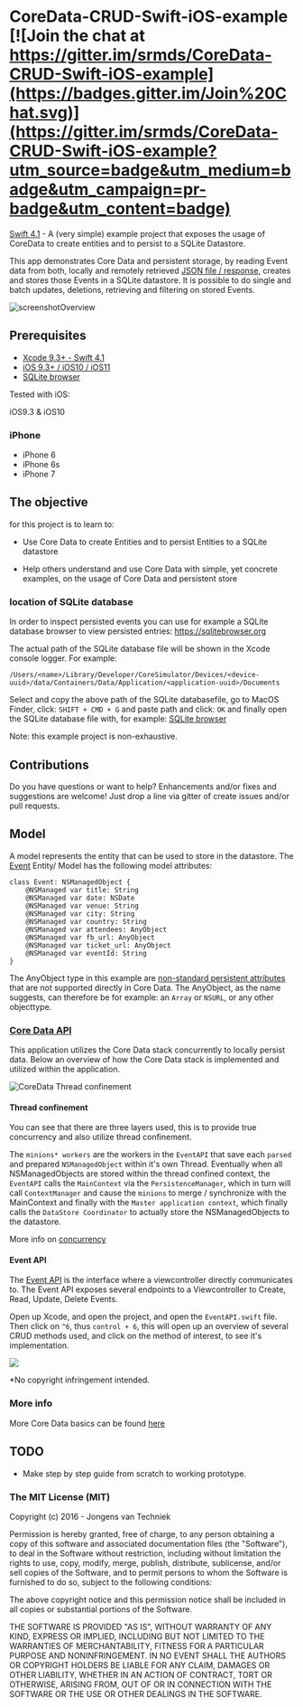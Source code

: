 # CoreData-CRUD-Swift-iOS-example [![Join the chat at https://gitter.im/srmds/CoreData-CRUD-Swift-iOS-example](https://badges.gitter.im/Join%20Chat.svg)](https://gitter.im/srmds/CoreData-CRUD-Swift-iOS-example?utm_source=badge&utm_medium=badge&utm_campaign=pr-badge&utm_content=badge)

[Swift 4.1](https://swift.org) - A (very simple) example project that exposes the usage of CoreData to create entities and to persist to a SQLite Datastore.

This app demonstrates Core Data and persistent storage, by reading Event data from both, locally and remotely retrieved [JSON file /  response](https://github.com/jongensvantechniek/CoreData-CRUD-Swift-3.1-example/blob/master/CoreDataCRUD/events.json), creates and stores those Events in a SQLite datastore. It is possible to do single and batch updates, deletions, retrieving and filtering on stored Events.

![screenshotOverview](http://i.imgur.com/YZxz2Km.jpg)

## Prerequisites

* [Xcode 9.3+ - Swift 4.1](https://developer.apple.com/xcode/downloads/)
* [iOS 9.3+ / iOS10 / iOS11](https://developer.apple.com/xcode/downloads/)
* [SQLite browser](https://sqlitebrowser.org)

Tested with iOS:

iOS9.3 & iOS10

### iPhone

- iPhone 6
- iPhone 6s
- iPhone 7

## The objective

for this project is to learn to:

- Use Core Data to create Entities and to persist Entities to a SQLite datastore

- Help others understand and use Core Data with simple, yet concrete examples,
  on the usage of Core Data and persistent store

### location of SQLite database

In order to inspect persisted events you can use for example a SQLite database browser to view persisted entries: https://sqlitebrowser.org

The actual path of the SQLite database file will be shown in the Xcode console logger. For example:

`/Users/<name>/Library/Developer/CoreSimulator/Devices/<device-uuid>/data/Containers/Data/Application/<application-uuid>/Documents`

Select and copy the above path of the SQLite databasefile, go to MacOS Finder, click:
`SHIFT + CMD + G` and paste path and click: `OK` and finally open the SQLite database file with, for example: [SQLite browser](https://sqlitebrowser.org)

Note: this example project is non-exhaustive.

## Contributions

Do you have questions or want to help? Enhancements and/or fixes and suggestions are welcome! Just drop a line via gitter of create issues and/or pull requests.

## Model

A model represents the entity that can be used to store in the datastore.
The [Event](https://github.com/srmds/CoreData-CRUD-Swift-iOS-example/blob/master/CoreDataCRUD/Event.swift) Entity/ Model has the following model attributes:

	class Event: NSManagedObject {
	    @NSManaged var title: String
	    @NSManaged var date: NSDate
	    @NSManaged var venue: String
	    @NSManaged var city: String
	    @NSManaged var country: String
	    @NSManaged var attendees: AnyObject
	    @NSManaged var fb_url: AnyObject
	    @NSManaged var ticket_url: AnyObject
	    @NSManaged var eventId: String
	}

The AnyObject type in this example are [non-standard persistent attributes](https://developer.apple.com/library/ios/documentation/Cocoa/Conceptual/CoreData/LifeofaManagedObject.html) that are not supported directly in Core Data. The AnyObject, as the name suggests, can therefore be for example: an `Array` or `NSURL`, or any other objecttype.

### [Core Data API](https://developer.apple.com/library/prerelease/ios/documentation/Cocoa/Conceptual/CoreData/index.html#//apple_ref/doc/uid/TP40001075-CH2-SW1)

This application utilizes the Core Data stack concurrently
to locally persist data. Below an overview of how the Core Data stack is implemented and utilized within the application.

![CoreData Thread confinement](http://i.imgur.com/vm74cWf.jpg)

#### Thread confinement

You can see that there are three layers used, this is to provide true concurrency and also utilize thread confinement.

The `minions* workers` are the workers in the `EventAPI` that save each `parsed` and prepared `NSManagedObject` within it's own Thread. Eventually when all NSManagedObjects are stored within the thread confined context, the `EventAPI` calls the `MainContext` via the `PersistenceManager`, which in turn will call `ContextManager` and cause the `minions` to merge / synchronize with the MainContext and finally with the `Master application context`, which finally calls the `DataStore Coordinator` to actually store the NSManagedObjects to the datastore.

More info on [concurrency](https://developer.apple.com/library/prerelease/ios/documentation/Cocoa/Conceptual/CoreData/Concurrency.html#//apple_ref/doc/uid/TP40001075-CH24-SW1)

#### Event API

The [Event API](https://github.com/jongensvantechniek/CoreData-CRUD-Swift-3.1-example/blob/master/CoreDataCRUD/EventAPI.swift)
is the interface where a viewcontroller directly communicates to. The Event API exposes several endpoints to a Viewcontroller to Create, Read, Update, Delete Events.

Open up Xcode, and open the project, and open the `EventAPI.swift` file.
Then click on `^6`, thus `control + 6`, this will open up an overview of several CRUD methods used, and click on the method of interest, to see it's implementation.

![](http://i.imgur.com/IItWYVW.png)

*No copyright infringement intended.

### More info
More Core Data basics can be found [here](https://developer.apple.com/library/prerelease/ios/documentation/Cocoa/Conceptual/CoreData/Concurrency.html#//apple_ref/doc/uid/TP40001075-CH24-SW1)


## TODO

- Make step by step guide from scratch to working prototype.


### The MIT License (MIT)

Copyright (c) 2016 - Jongens van Techniek

Permission is hereby granted, free of charge, to any person obtaining a copy of this software and associated documentation files (the "Software"), to deal in the Software without restriction, including without limitation the rights to use, copy, modify, merge, publish, distribute, sublicense, and/or sell copies of the Software, and to permit persons to whom the Software is furnished to do so, subject to the following conditions:

The above copyright notice and this permission notice shall be included in all copies or substantial portions of the Software.

THE SOFTWARE IS PROVIDED "AS IS", WITHOUT WARRANTY OF ANY KIND, EXPRESS OR IMPLIED, INCLUDING BUT NOT LIMITED TO THE WARRANTIES OF MERCHANTABILITY, FITNESS FOR A PARTICULAR PURPOSE AND NONINFRINGEMENT. IN NO EVENT SHALL THE AUTHORS OR COPYRIGHT HOLDERS BE LIABLE FOR ANY CLAIM, DAMAGES OR OTHER LIABILITY, WHETHER IN AN ACTION OF CONTRACT, TORT OR OTHERWISE, ARISING FROM, OUT OF OR IN CONNECTION WITH THE SOFTWARE OR THE USE OR OTHER DEALINGS IN THE SOFTWARE.
